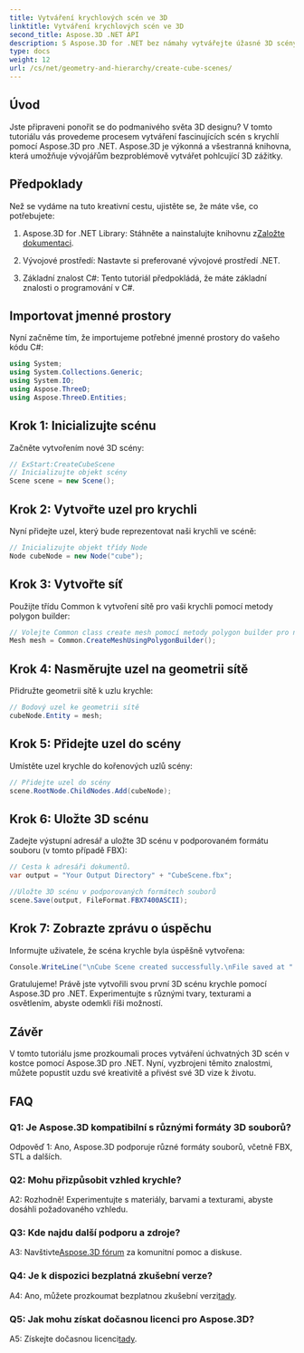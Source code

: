```yaml
---
title: Vytváření krychlových scén ve 3D
linktitle: Vytváření krychlových scén ve 3D
second_title: Aspose.3D .NET API
description: S Aspose.3D for .NET bez námahy vytvářejte úžasné 3D scény z kostek. Stáhněte si knihovnu, postupujte podle našeho podrobného průvodce a uvolněte.
type: docs
weight: 12
url: /cs/net/geometry-and-hierarchy/create-cube-scenes/
---
```

## Úvod

Jste připraveni ponořit se do podmanivého světa 3D designu? V tomto tutoriálu vás provedeme procesem vytváření fascinujících scén s krychlí pomocí Aspose.3D pro .NET. Aspose.3D je výkonná a všestranná knihovna, která umožňuje vývojářům bezproblémově vytvářet pohlcující 3D zážitky.

## Předpoklady

Než se vydáme na tuto kreativní cestu, ujistěte se, že máte vše, co potřebujete:

1.  Aspose.3D for .NET Library: Stáhněte a nainstalujte knihovnu z[Založte dokumentaci](https://reference.aspose.com/3d/net/).

2. Vývojové prostředí: Nastavte si preferované vývojové prostředí .NET.

3. Základní znalost C#: Tento tutoriál předpokládá, že máte základní znalosti o programování v C#.

## Importovat jmenné prostory

Nyní začněme tím, že importujeme potřebné jmenné prostory do vašeho kódu C#:

```csharp
using System;
using System.Collections.Generic;
using System.IO;
using Aspose.ThreeD;
using Aspose.ThreeD.Entities;
```

## Krok 1: Inicializujte scénu

Začněte vytvořením nové 3D scény:

```csharp
// ExStart:CreateCubeScene
// Inicializujte objekt scény
Scene scene = new Scene();
```

## Krok 2: Vytvořte uzel pro krychli

Nyní přidejte uzel, který bude reprezentovat naši krychli ve scéně:

```csharp
// Inicializujte objekt třídy Node
Node cubeNode = new Node("cube");
```

## Krok 3: Vytvořte síť

Použijte třídu Common k vytvoření sítě pro vaši krychli pomocí metody polygon builder:

```csharp
// Volejte Common class create mesh pomocí metody polygon builder pro nastavení instance mesh
Mesh mesh = Common.CreateMeshUsingPolygonBuilder();
```

## Krok 4: Nasměrujte uzel na geometrii sítě

Přidružte geometrii sítě k uzlu krychle:

```csharp
// Bodový uzel ke geometrii sítě
cubeNode.Entity = mesh;
```

## Krok 5: Přidejte uzel do scény

Umístěte uzel krychle do kořenových uzlů scény:

```csharp
// Přidejte uzel do scény
scene.RootNode.ChildNodes.Add(cubeNode);
```

## Krok 6: Uložte 3D scénu

Zadejte výstupní adresář a uložte 3D scénu v podporovaném formátu souboru (v tomto případě FBX):

```csharp
// Cesta k adresáři dokumentů.
var output = "Your Output Directory" + "CubeScene.fbx";

//Uložte 3D scénu v podporovaných formátech souborů
scene.Save(output, FileFormat.FBX7400ASCII);
```

## Krok 7: Zobrazte zprávu o úspěchu

Informujte uživatele, že scéna krychle byla úspěšně vytvořena:

```csharp
Console.WriteLine("\nCube Scene created successfully.\nFile saved at " + output);
```

Gratulujeme! Právě jste vytvořili svou první 3D scénu krychle pomocí Aspose.3D pro .NET. Experimentujte s různými tvary, texturami a osvětlením, abyste odemkli říši možností.

## Závěr

V tomto tutoriálu jsme prozkoumali proces vytváření úchvatných 3D scén v kostce pomocí Aspose.3D pro .NET. Nyní, vyzbrojeni těmito znalostmi, můžete popustit uzdu své kreativitě a přivést své 3D vize k životu.

## FAQ

### Q1: Je Aspose.3D kompatibilní s různými formáty 3D souborů?

Odpověď 1: Ano, Aspose.3D podporuje různé formáty souborů, včetně FBX, STL a dalších.

### Q2: Mohu přizpůsobit vzhled krychle?

A2: Rozhodně! Experimentujte s materiály, barvami a texturami, abyste dosáhli požadovaného vzhledu.

### Q3: Kde najdu další podporu a zdroje?

 A3: Navštivte[Aspose.3D fórum](https://forum.aspose.com/c/3d/18) za komunitní pomoc a diskuse.

### Q4: Je k dispozici bezplatná zkušební verze?

 A4: Ano, můžete prozkoumat bezplatnou zkušební verzi[tady](https://releases.aspose.com/).

### Q5: Jak mohu získat dočasnou licenci pro Aspose.3D?

 A5: Získejte dočasnou licenci[tady](https://purchase.aspose.com/temporary-license/).